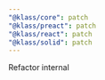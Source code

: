 ```yaml
---
"@klass/core": patch
"@klass/preact": patch
"@klass/react": patch
"@klass/solid": patch
---
```


Refactor internal
